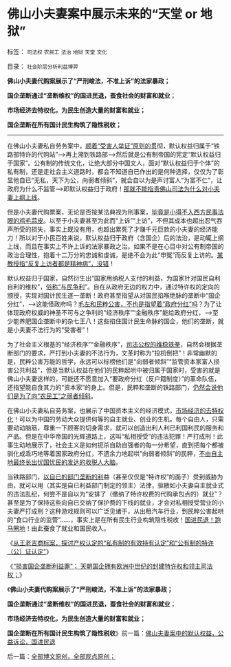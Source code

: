 # 佛山小夫妻案中展示未来的“天堂&nbsp;or&nbsp;地狱”

标签： `司法权` `农民工` `法治` `地狱` `天堂` `文化` 

目录： `社会阶层分析利益博羿`

**佛山小夫妻代购案展示了“严刑峻法，不准上诉”的法家暴政；**

**国企垄断通过“垄断维权”的国进民退，蚕食社会的财富和就业**；

**市场经济去特权化，为民生创造大量的财富和就业；**

**国企垄断在所有国计民生构筑了隐性税收；**

****

在佛山小夫妻私自劳务案中，[顺着“受害人举证”原则的贯](../../../2012/9/2/公益诉讼恐怕就是法西斯主义.md)彻，默认权益归属于“铁路部特许的代购站”——>再上溯到铁路部——>然后就是公有制帝国的宪定“默认权益归于国家”。公有制的传统文化，让绝大部分中国文人，面对“默认权益归于个体”的私有制，还是走社会主义道路时，都会不知道自已作出的是何种选择，仅仅为了彰显他自已“无私，天下为公，向弱者倾斜”，就会自以为是声讨富人“为富不仁”，让政府为什么不监管——>即默认权益归于政府！[那就不能指责佛山司法为什么对小夫妻上纲上线](../../../2009/8/1/放弃国企垄断去特权，让民企对税收作出贡献.md)。

但是小夫妻代购票案，无论是否按某法典视为刑事案，[毕竟是小得不入西方民事法眼的鸡毛蒜皮](../../../2012/12/2/“政府（司法）无所不管”的衍生成本常常被忽略.md)。以至于小夫妻甚至为此而“上诉”“上访”，不但其成本也超出忍气吞声所受的损失，事实上既没有用，也超出累死了才赚千元巨款的小夫妻的经济能力！所以对于小民百姓来说，默认权益归于政府（含国企）后的法治，是动辄上纲上线，而且在事实上不许上诉的法家暴政之治。如果不是在心目中对公有制帝国的政治合理性，抱着十二万分的忠诚和虔诚，是绝不会为此“申冤”而反复上访的。[某教授指“反复上访者都是精神病”，没错](../../../2009/8/21/少呼吁点道德，多普及一点法制.md)！

默认权益归于国家，自然衍生出“国家用纳税人支付的利益，为国家针对国民自利自利的维权”，[俗称“与民争利](../../../2009/8/12/国企吃奶的力气不该留到六十岁还用.md)”。自在从政府无边的权力中，通过特许权的定向的颁授，实现对国计民生逐一垄断！政府甚至指望从对国民掐喉绝脉的垄断中“国企分红”，——>这能怪政府吗？[毛左和民粹公害，不也是指望着“政府分红”吗](../../../2012/6/2/国企私有化和国企分红的不可行性.md)？为了让体现政府权威的神圣不可与之争利的“经济秩序”“金融秩序”能给政府分红，——>至少能养肥国企垄断中的杂七王八！这些掐住国计民生命脉的国企，他们的垄断，就是小夫妻不法行为的“受害者”！

为了社会主义根基的“经济秩序”“金融秩序”，[司法公权的维稳铁拳](../../../2012/12/2/“政府（司法）无所不管”的衍生成本常常被忽略.md)，自然会根据垄断部门的要求，严打到小夫妻的不法行为，文革时称为“投机倒把”！非常幽默的是，民粹公害万能的哲学，永远可以标榜他们是“向弱者倾斜”“监管资本家富人损害公共利益”，但是当默认权益在他们的民粹起哄中被归属于国家时，受害的就是佛山小夫妻这样的，可能还不愿意加入“要政府分红（反户籍制度）”的革命队伍，还指望能自食其力的“资本家”的身上。但是，民粹和垄断的铁路部门，[仍然会说他们是为了向“农民工”之弱者倾斜](../../../2009/9/3/穷穷相报何时了！弱者知多少！.md)。

在佛山小夫妻私自劳务案，也展示了中国资本主义的经济模式，[市场经济的去特权化](http://darthvad.blog.sohu.com/163549450.html)！可以为中国的劳动大众提供何等的自主就业、创业的生机。每个自由人，只需要动动脑筋，尊重一下顾客的切身需求，就可以创造出利人利已利国利民的服务和产品。但是在中华帝国的光辉道路上，这叫“私相授受”的违法犯罪！严打成刑！此事生动地展示了，社会主义是如何扼杀自助自强者的每一分希望，直到把每个都被驯化成乖巧地等着国家政府分红，不遗余力地起哄“向弱者倾斜”的民粹，[不由自主地最终长出忧国忧民的发达的收税人大脑](../../../2013/1/21/纳税人意识被转变成“收税人大脑”.md)。

当铁路部门，[以自已的部门垄断的利](../../../2009/7/29/市场经济去特权化的真正利益阻力.md)益（甚至仅仅是“特许权”的面子）受到威胁为由，就可以用（其实是自已利益部门制定的领主）法律，驱散如小夫妻自主就业式的违法乱纪，何尝不是自以为“安排了（缴纳了特许权费的代购承包点的）就业”？甚至是为了保持这些向自已交纳了保护费的下线的就业，才会对私相授受营业的小夫妻严打成刑？这种游戏规则可以广泛见诸于，从出租汽车行业，到民粹公害起哄的“食口行业的监管”……，事实上是在所有民生行业构筑隐性税收！[国进民退！跑马圈地](../../../2012/12/28/从公益变成公害的“为虎作伥的民粹之路”.md)！由此蚕食了就业和国民收入。

《[从王老吉商标案，探讨产权认定的“私有制的有效持有认定”和“公有制的特许（公）证认定”](../../../2013/1/17/从王老吉商标归属案，理解资本主义的法学根据.md)》

《[“损害国企垄断利益罪”； 天朝国企拥有欧洲中世纪的封建特许权和领主司法权；](../../../2013/1/23/佛山夫妻案中的默认权益，公益诉讼，国进民退.md)》

《**佛山小夫妻代购案展示了“严刑峻法，不准上诉”的法家暴政；**

**国企垄断通过“垄断维权”的国进民退，蚕食社会的财富和就业**；

**市场经济去特权化，为民生创造大量的财富和就业；**

**国企垄断在所有国计民生构筑了隐性税收**》前一篇：[佛山夫妻案中的默认权益，公益诉讼，国进民退](../../../2013/1/23/佛山夫妻案中的默认权益，公益诉讼，国进民退.md)

后一篇：[全部博文原创，全部观点原创；](../../../2013/1/23/全部博文原创，全部观点原创；.md)